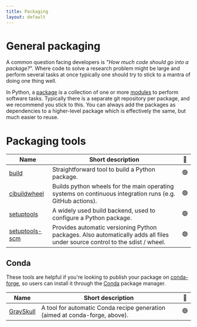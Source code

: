 ```yaml
---
title: Packaging
layout: default
---
```


# General packaging

A common question facing developers is "_How much code should go into a
package?_". Where code to solve a research problem might be large and perform
several tasks at once typically one should try to stick to a mantra of doing one
thing well.

In Python, a [package](https://docs.python.org/3/reference/import.html#packages)
is a collection of one or more
[modules](https://docs.python.org/3/glossary.html#term-module) to perform
software tasks. Typically there is a separate git repository per package, and
we recommend you stick to this. You can always add the packages as dependencies
to a higher-level package which is effectively the same, but much easier to
reuse.

# Packaging tools

| Name                                                      | Short description                                                                                                           | 🚦  |
| --------------------------------------------------------- | --------------------------------------------------------------------------------------------------------------------------- | :-: |
| [build](https://pypa-build.readthedocs.io/en/stable/)     | Straightforward tool to build a Python package.                                                                             | 🟢  |
| [cibuildwheel](https://cibuildwheel.readthedocs.io)       | Builds python wheels for the main operating systems on continuous integration runs (e.g. GitHub actions).                   | 🟢  |
| [setuptools](https://setuptools.pypa.io)                  | A widely used build backend, used to configure a Python package.                                                            | 🟢  |
| [setuptools-scm](https://github.com/pypa/setuptools_scm/) | Provides automatic versioning Python packages. Also automatically adds all files under source control to the sdist / wheel. | 🟢  |

## Conda

These tools are helpful if you're looking to publish your package on [conda-forge](https://conda-forge.org/), so users can install it through the [Conda](https://docs.conda.io/projects/conda/en/stable/) package manager.

| Name                                                      | Short description                                                           | 🚦  |
| --------------------------------------------------------- | --------------------------------------------------------------------------- | :-: |
| [GraySkull](https://github.com/conda-incubator/grayskull) | A tool for automatic Conda recipe generation (aimed at conda-forge, above). | 🟢  |
